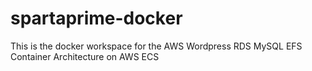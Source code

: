 # spartaprime-docker
This is the docker workspace for the AWS Wordpress RDS MySQL EFS Container Architecture on AWS ECS
